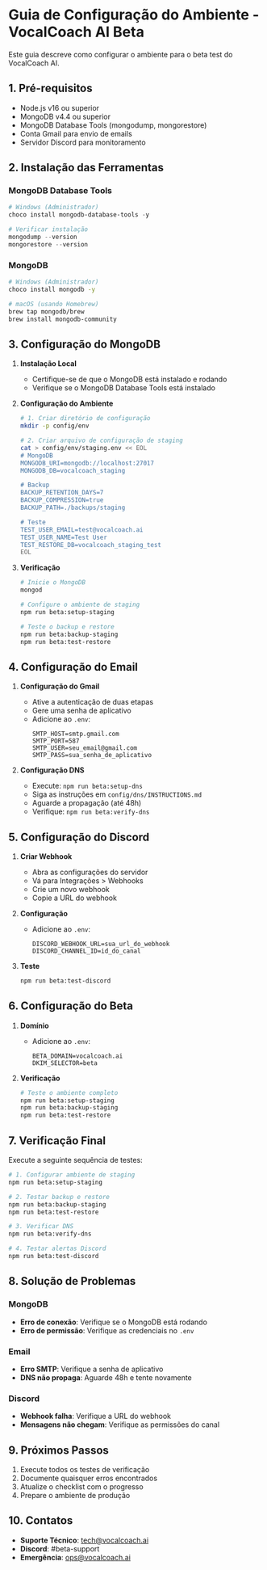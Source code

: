 # Guia de Configuração do Ambiente - VocalCoach AI Beta

Este guia descreve como configurar o ambiente para o beta test do VocalCoach AI.

## 1. Pré-requisitos

- Node.js v16 ou superior
- MongoDB v4.4 ou superior
- MongoDB Database Tools (mongodump, mongorestore)
- Conta Gmail para envio de emails
- Servidor Discord para monitoramento

## 2. Instalação das Ferramentas

### MongoDB Database Tools
```powershell
# Windows (Administrador)
choco install mongodb-database-tools -y

# Verificar instalação
mongodump --version
mongorestore --version
```

### MongoDB
```bash
# Windows (Administrador)
choco install mongodb -y

# macOS (usando Homebrew)
brew tap mongodb/brew
brew install mongodb-community
```

## 3. Configuração do MongoDB

1. **Instalação Local**
   - Certifique-se de que o MongoDB está instalado e rodando
   - Verifique se o MongoDB Database Tools está instalado

2. **Configuração do Ambiente**
   ```bash
   # 1. Criar diretório de configuração
   mkdir -p config/env

   # 2. Criar arquivo de configuração de staging
   cat > config/env/staging.env << EOL
   # MongoDB
   MONGODB_URI=mongodb://localhost:27017
   MONGODB_DB=vocalcoach_staging

   # Backup
   BACKUP_RETENTION_DAYS=7
   BACKUP_COMPRESSION=true
   BACKUP_PATH=./backups/staging

   # Teste
   TEST_USER_EMAIL=test@vocalcoach.ai
   TEST_USER_NAME=Test User
   TEST_RESTORE_DB=vocalcoach_staging_test
   EOL
   ```

3. **Verificação**
   ```bash
   # Inicie o MongoDB
   mongod

   # Configure o ambiente de staging
   npm run beta:setup-staging

   # Teste o backup e restore
   npm run beta:backup-staging
   npm run beta:test-restore
   ```

## 4. Configuração do Email

1. **Configuração do Gmail**
   - Ative a autenticação de duas etapas
   - Gere uma senha de aplicativo
   - Adicione ao `.env`:
     ```
     SMTP_HOST=smtp.gmail.com
     SMTP_PORT=587
     SMTP_USER=seu_email@gmail.com
     SMTP_PASS=sua_senha_de_aplicativo
     ```

2. **Configuração DNS**
   - Execute: `npm run beta:setup-dns`
   - Siga as instruções em `config/dns/INSTRUCTIONS.md`
   - Aguarde a propagação (até 48h)
   - Verifique: `npm run beta:verify-dns`

## 5. Configuração do Discord

1. **Criar Webhook**
   - Abra as configurações do servidor
   - Vá para Integrações > Webhooks
   - Crie um novo webhook
   - Copie a URL do webhook

2. **Configuração**
   - Adicione ao `.env`:
     ```
     DISCORD_WEBHOOK_URL=sua_url_do_webhook
     DISCORD_CHANNEL_ID=id_do_canal
     ```

3. **Teste**
   ```bash
   npm run beta:test-discord
   ```

## 6. Configuração do Beta

1. **Domínio**
   - Adicione ao `.env`:
     ```
     BETA_DOMAIN=vocalcoach.ai
     DKIM_SELECTOR=beta
     ```

2. **Verificação**
   ```bash
   # Teste o ambiente completo
   npm run beta:setup-staging
   npm run beta:backup-staging
   npm run beta:test-restore
   ```

## 7. Verificação Final

Execute a seguinte sequência de testes:

```bash
# 1. Configurar ambiente de staging
npm run beta:setup-staging

# 2. Testar backup e restore
npm run beta:backup-staging
npm run beta:test-restore

# 3. Verificar DNS
npm run beta:verify-dns

# 4. Testar alertas Discord
npm run beta:test-discord
```

## 8. Solução de Problemas

### MongoDB
- **Erro de conexão**: Verifique se o MongoDB está rodando
- **Erro de permissão**: Verifique as credenciais no `.env`

### Email
- **Erro SMTP**: Verifique a senha de aplicativo
- **DNS não propaga**: Aguarde 48h e tente novamente

### Discord
- **Webhook falha**: Verifique a URL do webhook
- **Mensagens não chegam**: Verifique as permissões do canal

## 9. Próximos Passos

1. Execute todos os testes de verificação
2. Documente quaisquer erros encontrados
3. Atualize o checklist com o progresso
4. Prepare o ambiente de produção

## 10. Contatos

- **Suporte Técnico**: tech@vocalcoach.ai
- **Discord**: #beta-support
- **Emergência**: ops@vocalcoach.ai 